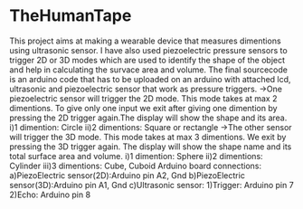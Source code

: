 # TheHumanTape
This project aims at making a wearable device that measures dimentions using ultrasonic sensor. I have also used piezoelectric pressure sensors to trigger 2D or 3D modes which are used to identify the shape of the object and help in calculating the survace area and volume.
The final sourcecode is an arduino code that has to be uploaded on an arduino with attached lcd, ultrasonic and piezoelectric sensor that work as pressure triggers.
->One piezoelectric sensor will trigger the 2D mode. This mode takes at max 2 dimentions. To give only one input we exit after giving one dimention by pressing the 2D trigger again.The display will show the shape and its area.
    i)1 dimention: Circle
    ii)2 dimentions: Square or rectangle
->The other sensor will trigger the 3D mode. This mode takes at max 3 dimentions. We exit by pressing the 3D trigger again. The display will show the shape name and its total surface area and volume.
    i)1 dimention: Sphere
    ii)2 dimentions: Cylinder
    iii)3 dimentions: Cube, Cuboid
Arduino board connections:
a)PiezoElectric sensor(2D):Arduino pin A2, Gnd
b)PiezoElectric sensor(3D):Arduino pin A1, Gnd
c)Ultrasonic sensor:
      1)Trigger: Arduino pin 7
      2)Echo: Arduino pin 8
